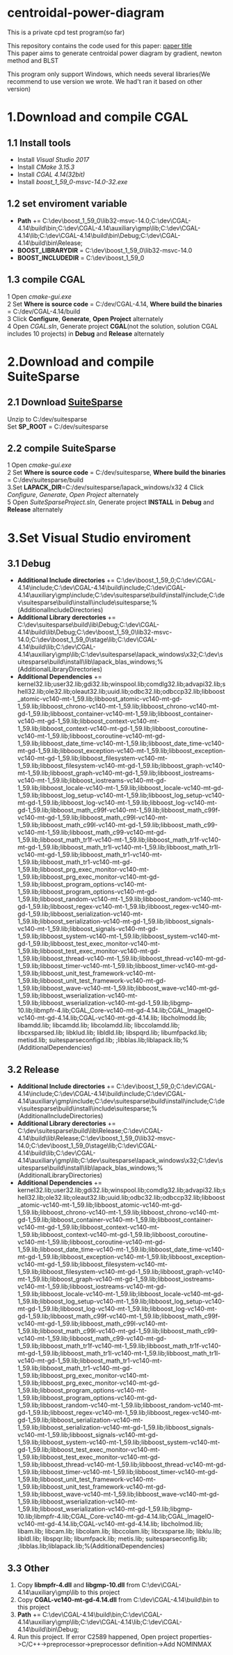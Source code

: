 # centroidal-power-diagram
This is a private cpd test program(so far)

This repository contains the code used for this paper:
[paper title](http://111.231.57.188:81)  
This paper aims to generate centroidal power diagram by gradient, newton method and BLST


This program only support Windows, which needs several libraries(We recommend to use version we wrote. We had't ran it based on other version)

# 1.Download and compile CGAL
## 1.1 Install tools
* Install *Visual Studio 2017*
* Install *CMake 3.15.3*
* Install *CGAL 4.14(32bit)*
* Install *boost_1_59_0-msvc-14.0-32.exe*

## 1.2 set enviroment variable
* **Path** += C:\dev\boost_1_59_0\lib32-msvc-14.0;C:\dev\CGAL-4.14\build\bin;C:\dev\CGAL-4.14\auxiliary\gmp\lib;C:\dev\CGAL-4.14\lib;C:\dev\CGAL-4.14\build\bin\Debug;C:\dev\CGAL-4.14\build\bin\Release;
* **BOOST_LIBRARYDIR** = C:\dev\boost_1_59_0\lib32-msvc-14.0
* **BOOST_INCLUDEDIR** = C:\dev\boost_1_59_0

## 1.3 compile CGAL
1 Open *cmake-gui.exe*  
2 Set **Where is source code** = C:/dev/CGAL-4.14, **Where build the binaries** = C:/dev/CGAL-4.14/build  
3 Click **Configure**, **Generate**, **Open Project** alternately  
4 Open *CGAL.sln*, Generate project **CGAL**(not the solution, solution CGAL includes 10 projects) in **Debug** and **Release** alternately  

# 2.Download and compile SuiteSparse
## 2.1 Download [SuiteSparse](https://github.com/jlblancoc/suitesparse-metis-for-windows)
Unzip to C:/dev/suitesparse  
Set **SP_ROOT** = C:/dev/suitesparse
## 2.2 compile SuiteSparse
1 Open *cmake-gui.exe*  
2 Set **Where is source code** = C:/dev/suitesparse, **Where build the binaries** = C:/dev/suitesparse/build  
3.Set **LAPACK_DIR**=C:/dev/suitesparse/lapack_windows/x32
4 Click *Configure*, *Generate*, *Open Project* alternately  
5 Open *SuiteSparseProject.sln*, Generate project **INSTALL** in **Debug** and **Release** alternately 

# 3.Set Visual Studio enviroment
## 3.1 Debug
* **Additional Include directories** += C:\dev\boost_1_59_0;C:\dev\CGAL-4.14\include;C:\dev\CGAL-4.14\build\include;C:\dev\CGAL-4.14\auxiliary\gmp\include;C:\dev\suitesparse\build\install\include;C:\dev\suitesparse\build\install\include\suitesparse;%(AdditionalIncludeDirectories)
* **Additional Library derectories** += C:\dev\suitesparse\build\lib\Debug;C:\dev\CGAL-4.14\build\lib\Debug;C:\dev\boost_1_59_0\lib32-msvc-14.0;C:\dev\boost_1_59_0\stage\lib;C:\dev\CGAL-4.14\build\lib;C:\dev\CGAL-4.14\auxiliary\gmp\lib;C:\dev\suitesparse\lapack_windows\x32;C:\dev\suitesparse\build\install\lib\lapack_blas_windows;%(AdditionalLibraryDirectories) 
* **Additional Dependencies** += kernel32.lib;user32.lib;gdi32.lib;winspool.lib;comdlg32.lib;advapi32.lib;shell32.lib;ole32.lib;oleaut32.lib;uuid.lib;odbc32.lib;odbccp32.lib;libboost_atomic-vc140-mt-1_59.lib;libboost_atomic-vc140-mt-gd-1_59.lib;libboost_chrono-vc140-mt-1_59.lib;libboost_chrono-vc140-mt-gd-1_59.lib;libboost_container-vc140-mt-1_59.lib;libboost_container-vc140-mt-gd-1_59.lib;libboost_context-vc140-mt-1_59.lib;libboost_context-vc140-mt-gd-1_59.lib;libboost_coroutine-vc140-mt-1_59.lib;libboost_coroutine-vc140-mt-gd-1_59.lib;libboost_date_time-vc140-mt-1_59.lib;libboost_date_time-vc140-mt-gd-1_59.lib;libboost_exception-vc140-mt-1_59.lib;libboost_exception-vc140-mt-gd-1_59.lib;libboost_filesystem-vc140-mt-1_59.lib;libboost_filesystem-vc140-mt-gd-1_59.lib;libboost_graph-vc140-mt-1_59.lib;libboost_graph-vc140-mt-gd-1_59.lib;libboost_iostreams-vc140-mt-1_59.lib;libboost_iostreams-vc140-mt-gd-1_59.lib;libboost_locale-vc140-mt-1_59.lib;libboost_locale-vc140-mt-gd-1_59.lib;libboost_log_setup-vc140-mt-1_59.lib;libboost_log_setup-vc140-mt-gd-1_59.lib;libboost_log-vc140-mt-1_59.lib;libboost_log-vc140-mt-gd-1_59.lib;libboost_math_c99f-vc140-mt-1_59.lib;libboost_math_c99f-vc140-mt-gd-1_59.lib;libboost_math_c99l-vc140-mt-1_59.lib;libboost_math_c99l-vc140-mt-gd-1_59.lib;libboost_math_c99-vc140-mt-1_59.lib;libboost_math_c99-vc140-mt-gd-1_59.lib;libboost_math_tr1f-vc140-mt-1_59.lib;libboost_math_tr1f-vc140-mt-gd-1_59.lib;libboost_math_tr1l-vc140-mt-1_59.lib;libboost_math_tr1l-vc140-mt-gd-1_59.lib;libboost_math_tr1-vc140-mt-1_59.lib;libboost_math_tr1-vc140-mt-gd-1_59.lib;libboost_prg_exec_monitor-vc140-mt-1_59.lib;libboost_prg_exec_monitor-vc140-mt-gd-1_59.lib;libboost_program_options-vc140-mt-1_59.lib;libboost_program_options-vc140-mt-gd-1_59.lib;libboost_random-vc140-mt-1_59.lib;libboost_random-vc140-mt-gd-1_59.lib;libboost_regex-vc140-mt-1_59.lib;libboost_regex-vc140-mt-gd-1_59.lib;libboost_serialization-vc140-mt-1_59.lib;libboost_serialization-vc140-mt-gd-1_59.lib;libboost_signals-vc140-mt-1_59.lib;libboost_signals-vc140-mt-gd-1_59.lib;libboost_system-vc140-mt-1_59.lib;libboost_system-vc140-mt-gd-1_59.lib;libboost_test_exec_monitor-vc140-mt-1_59.lib;libboost_test_exec_monitor-vc140-mt-gd-1_59.lib;libboost_thread-vc140-mt-1_59.lib;libboost_thread-vc140-mt-gd-1_59.lib;libboost_timer-vc140-mt-1_59.lib;libboost_timer-vc140-mt-gd-1_59.lib;libboost_unit_test_framework-vc140-mt-1_59.lib;libboost_unit_test_framework-vc140-mt-gd-1_59.lib;libboost_wave-vc140-mt-1_59.lib;libboost_wave-vc140-mt-gd-1_59.lib;libboost_wserialization-vc140-mt-1_59.lib;libboost_wserialization-vc140-mt-gd-1_59.lib;libgmp-10.lib;libmpfr-4.lib;CGAL_Core-vc140-mt-gd-4.14.lib;CGAL_ImageIO-vc140-mt-gd-4.14.lib;CGAL-vc140-mt-gd-4.14.lib;
libcholmodd.lib;
libamdd.lib;
libcamdd.lib;
libcolamdd.lib;
libccolamdd.lib;
libcxsparsed.lib;
libklud.lib;
libldld.lib;
libspqrd.lib;
libumfpackd.lib;
metisd.lib;
suitesparseconfigd.lib;
;libblas.lib;liblapack.lib;%(AdditionalDependencies)  

## 3.2 Release
* **Additional Include directories** += C:\dev\boost_1_59_0;C:\dev\CGAL-4.14\include;C:\dev\CGAL-4.14\build\include;C:\dev\CGAL-4.14\auxiliary\gmp\include;C:\dev\suitesparse\build\install\include;C:\dev\suitesparse\build\install\include\suitesparse;%(AdditionalIncludeDirectories)
* **Additional Library derectories** += C:\dev\suitesparse\build\lib\Release;C:\dev\CGAL-4.14\build\lib\Release;C:\dev\boost_1_59_0\lib32-msvc-14.0;C:\dev\boost_1_59_0\stage\lib;C:\dev\CGAL-4.14\build\lib;C:\dev\CGAL-4.14\auxiliary\gmp\lib;C:\dev\suitesparse\lapack_windows\x32;C:\dev\suitesparse\build\install\lib\lapack_blas_windows;%(AdditionalLibraryDirectories) 
* **Additional Dependencies** += kernel32.lib;user32.lib;gdi32.lib;winspool.lib;comdlg32.lib;advapi32.lib;shell32.lib;ole32.lib;oleaut32.lib;uuid.lib;odbc32.lib;odbccp32.lib;libboost_atomic-vc140-mt-1_59.lib;libboost_atomic-vc140-mt-gd-1_59.lib;libboost_chrono-vc140-mt-1_59.lib;libboost_chrono-vc140-mt-gd-1_59.lib;libboost_container-vc140-mt-1_59.lib;libboost_container-vc140-mt-gd-1_59.lib;libboost_context-vc140-mt-1_59.lib;libboost_context-vc140-mt-gd-1_59.lib;libboost_coroutine-vc140-mt-1_59.lib;libboost_coroutine-vc140-mt-gd-1_59.lib;libboost_date_time-vc140-mt-1_59.lib;libboost_date_time-vc140-mt-gd-1_59.lib;libboost_exception-vc140-mt-1_59.lib;libboost_exception-vc140-mt-gd-1_59.lib;libboost_filesystem-vc140-mt-1_59.lib;libboost_filesystem-vc140-mt-gd-1_59.lib;libboost_graph-vc140-mt-1_59.lib;libboost_graph-vc140-mt-gd-1_59.lib;libboost_iostreams-vc140-mt-1_59.lib;libboost_iostreams-vc140-mt-gd-1_59.lib;libboost_locale-vc140-mt-1_59.lib;libboost_locale-vc140-mt-gd-1_59.lib;libboost_log_setup-vc140-mt-1_59.lib;libboost_log_setup-vc140-mt-gd-1_59.lib;libboost_log-vc140-mt-1_59.lib;libboost_log-vc140-mt-gd-1_59.lib;libboost_math_c99f-vc140-mt-1_59.lib;libboost_math_c99f-vc140-mt-gd-1_59.lib;libboost_math_c99l-vc140-mt-1_59.lib;libboost_math_c99l-vc140-mt-gd-1_59.lib;libboost_math_c99-vc140-mt-1_59.lib;libboost_math_c99-vc140-mt-gd-1_59.lib;libboost_math_tr1f-vc140-mt-1_59.lib;libboost_math_tr1f-vc140-mt-gd-1_59.lib;libboost_math_tr1l-vc140-mt-1_59.lib;libboost_math_tr1l-vc140-mt-gd-1_59.lib;libboost_math_tr1-vc140-mt-1_59.lib;libboost_math_tr1-vc140-mt-gd-1_59.lib;libboost_prg_exec_monitor-vc140-mt-1_59.lib;libboost_prg_exec_monitor-vc140-mt-gd-1_59.lib;libboost_program_options-vc140-mt-1_59.lib;libboost_program_options-vc140-mt-gd-1_59.lib;libboost_random-vc140-mt-1_59.lib;libboost_random-vc140-mt-gd-1_59.lib;libboost_regex-vc140-mt-1_59.lib;libboost_regex-vc140-mt-gd-1_59.lib;libboost_serialization-vc140-mt-1_59.lib;libboost_serialization-vc140-mt-gd-1_59.lib;libboost_signals-vc140-mt-1_59.lib;libboost_signals-vc140-mt-gd-1_59.lib;libboost_system-vc140-mt-1_59.lib;libboost_system-vc140-mt-gd-1_59.lib;libboost_test_exec_monitor-vc140-mt-1_59.lib;libboost_test_exec_monitor-vc140-mt-gd-1_59.lib;libboost_thread-vc140-mt-1_59.lib;libboost_thread-vc140-mt-gd-1_59.lib;libboost_timer-vc140-mt-1_59.lib;libboost_timer-vc140-mt-gd-1_59.lib;libboost_unit_test_framework-vc140-mt-1_59.lib;libboost_unit_test_framework-vc140-mt-gd-1_59.lib;libboost_wave-vc140-mt-1_59.lib;libboost_wave-vc140-mt-gd-1_59.lib;libboost_wserialization-vc140-mt-1_59.lib;libboost_wserialization-vc140-mt-gd-1_59.lib;libgmp-10.lib;libmpfr-4.lib;CGAL_Core-vc140-mt-gd-4.14.lib;CGAL_ImageIO-vc140-mt-gd-4.14.lib;CGAL-vc140-mt-gd-4.14.lib;
libcholmod.lib;
libam.lib;
libcam.lib;
libcolam.lib;
libccolam.lib;
libcxsparse.lib;
libklu.lib;
libldl.lib;
libspqr.lib;
libumfpack.lib;
metis.lib;
suitesparseconfig.lib;
;libblas.lib;liblapack.lib;%(AdditionalDependencies)  

## 3.3 Other
1. Copy **libmpfr-4.dll** and **libgmp-10.dll** from C:\dev\CGAL-4.14\auxiliary\gmp\lib to this project
2. Copy **CGAL-vc140-mt-gd-4.14.dll** from C:\dev\CGAL-4.14\build\bin to this project
3. **Path** += C:\dev\CGAL-4.14\build\bin;C:\dev\CGAL-4.14\auxiliary\gmp\lib;C:\dev\CGAL-4.14\lib;C:\dev\CGAL-4.14\build\bin\Debug;
4. Run this project. If error C2589 happened, Open project properties->C/C++->preprocessor->preprocessor definition->Add NOMINMAX
